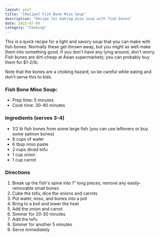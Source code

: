 ```yaml
---
layout: post
title: "[Recipe] Fish Bone Miso Soup"
description: "Recipe for making miso soup with fish bones"
date: 2023-07-09
category: "Cooking"
---
```


This is a quick recipe for a light and savory soup that you can make with fish bones. Normally these get thrown away, but you might as well make them into something good. If you don't have any lying around, don't worry. Fish bones are dirt-cheap at Asian supermarkets; you can probably buy them for $1-2/lb.

Note that the bones are a choking hazard, so be careful while eating and don't serve this to kids.

<!-- more -->

### Fish Bone Miso Soup:
- Prep time: 5 minutes
- Cook time: 30-40 minutes

### Ingredients (serves 3-4)
- 1/2 lb fish bones from some large fish (you can use leftovers or buy some salmon bones)
- 8 cups of water
- 6 tbsp miso paste
- 2 cups diced tofu
- 1 cup onion
- 1 cup carrot

### Directions
1. Break up the fish's spine into 1" long pieces, remove any easily-removable small bones
2. Cube the tofu, dice the onions and carrots 
3. Put water, miso, and bones into a pot
4. Bring to a boil and lower the heat
5. Add the onion and carrot
6. Simmer for 20-30 minutes
7. Add the tofu
8. Simmer for another 5 minutes
9. Serve immediately



